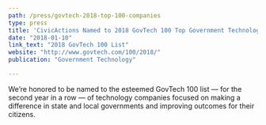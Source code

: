 ```yaml
---
path: /press/govtech-2018-top-100-companies
type: press
title: 'CivicActions Named to 2018 GovTech 100 Top Government Technology Companies List'
date: "2018-01-10"
link_text: "2018 GovTech 100 List"
website: "http://www.govtech.com/100/2018/"
publication: "Government Technology"

---
```


We’re honored to be named to the esteemed GovTech 100 list — for the second year in a row — of technology companies focused on making a difference in state and local governments and improving outcomes for their citizens.  

